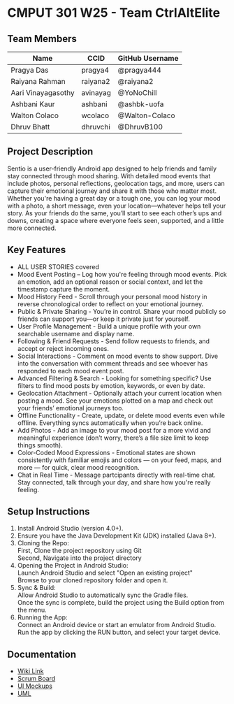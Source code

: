 # CMPUT 301 W25 - Team CtrlAltElite

## Team Members

| Name        | CCID   | GitHub Username |
| ----------- | ------ | --------------- |
| Pragya Das | pragya4 | @pragya444     |
| Raiyana Rahman| raiyana2 | @raiyana2     |
| Aari Vinayagasothy | avinayag | @YoNoChill     |
| Ashbani Kaur | ashbani | @ashbk-uofa     |
| Walton Colaco | wcolaco | @Walton-Colaco     |
| Dhruv Bhatt | dhruvchi | @DhruvB100     |


## Project Description

Sentio is a user-friendly Android app designed to help friends and family stay connected through mood sharing. With detailed mood events that include photos, personal reflections, geolocation tags, and more, users can capture their emotional journey and share it with those who matter most. Whether you're having a great day or a tough one, you can log your mood with a photo, a short message, even your location—whatever helps tell your story. As your friends do the same, you’ll start to see each other’s ups and downs, creating a space where everyone feels seen, supported, and a little more connected.



## Key Features

- ALL USER STORIES covered
- Mood Event Posting – Log how you're feeling through mood events. Pick an emotion, add an optional reason or social context, and let the timestamp capture the moment.
- Mood History Feed - Scroll through your personal mood history in reverse chronological order to reflect on your emotional journey.
- Public & Private Sharing - You’re in control. Share your mood publicly so friends can support you—or keep it private just for yourself.
- User Profile Management - Build a unique profile with your own searchable username and display name.
- Following & Friend Requests - Send follow requests to friends, and accept or reject incoming ones.
- Social Interactions - Comment on mood events to show support. Dive into the conversation with comment threads and see whoever has responded to each mood event post.
- Advanced Filtering & Search - Looking for something specific? Use filters to find mood posts by emotion, keywords, or even by date.
- Geolocation Attachment - Optionally attach your current location when posting a mood. See your emotions plotted on a map and check out your friends’ emotional journeys too.
- Offline Functionality - Create, update, or delete mood events even while offline. Everything syncs automatically when you’re back online.
- Add Photos - Add an image to your mood post for a more vivid and meaningful experience (don’t worry, there’s a file size limit to keep things smooth).
- Color-Coded Mood Expressions - Emotional states are shown consistently with familiar emojis and colors — on your feed, maps, and more — for quick, clear mood recognition.
- Chat in Real Time - Message partcipants directly with real-time chat. Stay connected, talk through your day, and share how you're really feeling.

## Setup Instructions

1. Install Android Studio (version 4.0+).
2. Ensure you have the Java Development Kit (JDK) installed (Java 8+).
3. Cloning the Repo:<br />
   First, Clone the project repository using Git <br />
   Second, Navigate into the project directory <br />
4. Opening the Project in Android Studio: <br />
   Launch Android Studio and select "Open an existing project" <br />
   Browse to your cloned repository folder and open it. <br />
5. Sync & Build: <br />
   Allow Android Studio to automatically sync the Gradle files. <br />
   Once the sync is complete, build the project using the Build option from the menu. <br />
9. Running the App: <br />
   Connect an Android device or start an emulator from Android Studio. <br />
   Run the app by clicking the RUN button, and select your target device.

## Documentation

- [Wiki Link](https://github.com/cmput301-w25/project-ctrlaltelite/wiki)
- [Scrum Board](https://github.com/orgs/cmput301-w25/projects/58/views/1?layout=board)
- [UI Mockups](https://github.com/cmput301-w25/project-ctrlaltelite/wiki/User-Interface-Mockup-and-Storyboard-Sequence)
- [UML](https://github.com/cmput301-w25/project-ctrlaltelite/wiki/UML-(as-of-February-9th,-2025))
